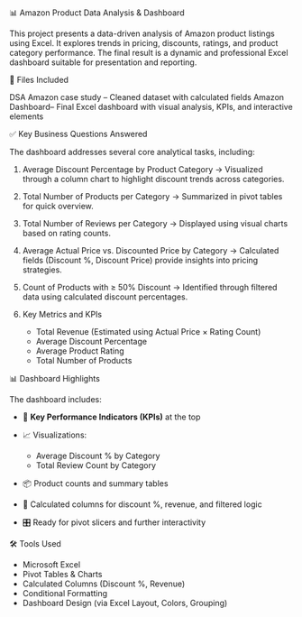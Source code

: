  📊 Amazon Product Data Analysis & Dashboard

This project presents a data-driven analysis of Amazon product listings using Excel. It explores trends in pricing, discounts, ratings, and product category performance. The final result is a dynamic and professional Excel dashboard suitable for presentation and reporting.

📁 Files Included

DSA Amazon case study – Cleaned dataset with calculated fields
Amazon Dashboard– Final Excel dashboard with visual analysis, KPIs, and interactive elements


 ✅ Key Business Questions Answered

The dashboard addresses several core analytical tasks, including:

1. Average Discount Percentage by Product Category
   → Visualized through a column chart to highlight discount trends across categories.

2. Total Number of Products per Category
   → Summarized in pivot tables for quick overview.

3. Total Number of Reviews per Category
   → Displayed using visual charts based on rating counts.

4. Average Actual Price vs. Discounted Price by Category
   → Calculated fields (Discount %, Discount Price) provide insights into pricing strategies.

5. Count of Products with ≥ 50% Discount
   → Identified through filtered data using calculated discount percentages.

6. Key Metrics and KPIs

   *  Total Revenue (Estimated using Actual Price × Rating Count)
   *  Average Discount Percentage
   *  Average Product Rating
   *  Total Number of Products

 📊 Dashboard Highlights

The dashboard includes:

* 🧾 **Key Performance Indicators (KPIs)** at the top
* 📈 Visualizations:

  * Average Discount % by Category
  * Total Review Count by Category
* 📦 Product counts and summary tables
* 🧮 Calculated columns for discount %, revenue, and filtered logic
* 🎛 Ready for pivot slicers and further interactivity


 🛠 Tools Used

* Microsoft Excel
* Pivot Tables & Charts
* Calculated Columns (Discount %, Revenue)
* Conditional Formatting
* Dashboard Design (via Excel Layout, Colors, Grouping)


